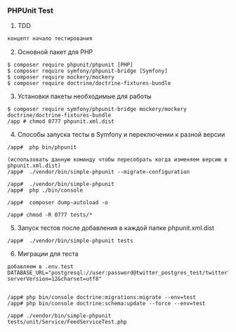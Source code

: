 ### PHPUnit Test 

1. TDD
```php 
концепт начало тестирования
```

2. Основной пакет для PHP
```
$ composer require phpunit/phpunit [PHP]
$ composer require symfony/phpunit-bridge [Symfony]
$ composer require mockery/mockery
$ composer require doctrine/doctrine-fixtures-bundle
```

3. Установки пакеты необходимые для работы 
```
$ composer require symfony/phpunit-bridge mockery/mockery doctrine/doctrine-fixtures-bundle
/app # chmod 0777 phpunit.xml.dist
```


4. Способы запуска тесты в Symfony и переключении к разной версии
```
/app#  php bin/phpunit 

(использовать данную команду чтобы пересобрать когда изменяем версию в phpunit.xml.dist) 
/app#  ./vendor/bin/simple-phpunit --migrate-configuration

/app#  ./vendor/bin/simple-phpunit
/app#  php ./bin/console

/app#  composer dump-autoload -o

/app# chmod -R 0777 tests/*
```


5. Запуск тестов после добавления в каждой папке phpunit.xml.dist
```
/app#  ./vendor/bin/simple-phpunit tests
```

6. Миграции для теста 
```
добавляем в .env.test
DATABASE_URL="postgresql://user:password@twitter_postgres_test/twitter?serverVersion=12&charset=utf8"


/app# php bin/console doctrine:migrations:migrate --env=test
/app# php bin/console doctrine:schema:update --force --env=test

/app# ./vendor/bin/simple-phpunit tests/unit/Service/FeedServiceTest.php
```